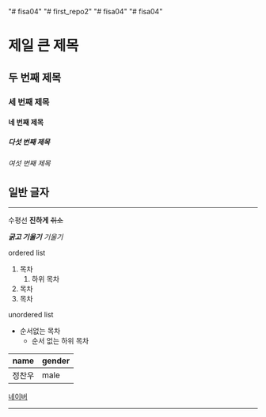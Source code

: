 "# fisa04" 
"# first_repo2" 
"# fisa04" 
"# fisa04" 

# 제일 큰 제목
## 두 번째 제목
### 세 번째 제목
#### 네 번째 제목
##### 다섯 번째 제목
###### 여섯 번째 제목
일반 글자
---
<hr>

수평선
**진하게**
~~취소~~

***굵고 기울기***
*기울기*

ordered list
1. 목차
   1. 하위 목차
2. 목차
3. 목차

unordered list
- 순서없는 목차
  - 순서 없는 하위 목차

|  name  | gender |
|--------|--------|
| 정찬우 |  male  |

[네이버](https://naver.com)


<hr>
